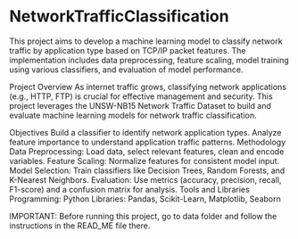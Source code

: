 # NetworkTrafficClassification
This project aims to develop a machine learning model to classify network traffic by application type based on TCP/IP packet features. The implementation includes data preprocessing, feature scaling, model training using various classifiers, and evaluation of model performance.

Project Overview
As internet traffic grows, classifying network applications (e.g., HTTP, FTP) is crucial for effective management and security. This project leverages the UNSW-NB15 Network Traffic Dataset to build and evaluate machine learning models for network traffic classification.

Objectives
Build a classifier to identify network application types.
Analyze feature importance to understand application traffic patterns.
Methodology
Data Preprocessing: Load data, select relevant features, clean and encode variables.
Feature Scaling: Normalize features for consistent model input.
Model Selection: Train classifiers like Decision Trees, Random Forests, and K-Nearest Neighbors.
Evaluation: Use metrics (accuracy, precision, recall, F1-score) and a confusion matrix for analysis.
Tools and Libraries
Programming: Python
Libraries: Pandas, Scikit-Learn, Matplotlib, Seaborn


IMPORTANT: Before running this project, go to data folder and follow the instructions in the READ_ME file there.
